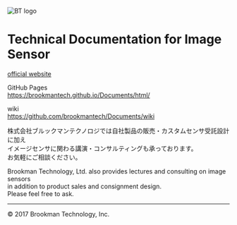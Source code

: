 ![BT logo](http://brookmantech.com/img/logo.png "logo")
# Technical Documentation for Image Sensor

[official website][website]  


GitHub Pages  
<https://brookmantech.github.io/Documents/html/>


wiki  
<https://github.com/brookmantech/Documents/wiki>


株式会社ブルックマンテクノロジでは自社製品の販売・カスタムセンサ受託設計に加え  
イメージセンサに関わる講演・コンサルティングも承っております。  
お気軽にご相談ください。


Brookman Technology, Ltd. also provides lectures and consulting on image sensors  
in addition to product sales and consignment design.  
Please feel free to ask.

*****  

&copy; 2017 Brookman Technology, Inc.

[website]: http://brookmantech.com/ "Brookman Technology"
